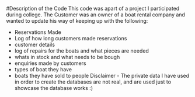 #Description of the Code
This code was apart of a project I participated during college.
The Customer was an owner of a boat rental company and wanted to update his way of keeping up with the following:
- Reservations Made
- Log of how long customers made reservations
- customer details
- log of repairs for the boats and what pieces are needed
- whats in stock and what needs to be bough
- enquiries made by customers
- types of boat they have
- boats they have sold to people
Disclaimer - The private data I have used in order to create the databases are not real, and are used just to showcase the database works :)
